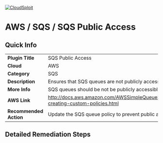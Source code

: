 [![CloudSploit](https://cloudsploit.com/img/logo-new-big-text-100.png "CloudSploit")](https://cloudsploit.com)

# AWS / SQS / SQS Public Access

## Quick Info

| | |
|-|-|
| **Plugin Title** | SQS Public Access |
| **Cloud** | AWS |
| **Category** | SQS |
| **Description** | Ensures that SQS queues are not publicly accessible |
| **More Info** | SQS queues should be not be publicly accessible to prevent unauthorized actions. |
| **AWS Link** | http://docs.aws.amazon.com/AWSSimpleQueueService/latest/SQSDeveloperGuide/sqs-creating-custom-policies.html |
| **Recommended Action** | Update the SQS queue policy to prevent public access. |

## Detailed Remediation Steps




